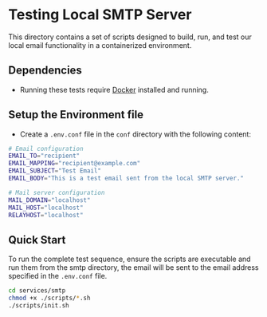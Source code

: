 # Testing Local SMTP Server

This directory contains a set of scripts designed to build, run, and test our local email functionality in a containerized environment.

## Dependencies
- Running these tests require [Docker](https://www.docker.com/products/docker-desktop/) installed and running.

## Setup the Environment file
- Create a `.env.conf` file in the `conf` directory with the following content:

```bash
# Email configuration
EMAIL_TO="recipient"
EMAIL_MAPPING="recipient@example.com"
EMAIL_SUBJECT="Test Email"
EMAIL_BODY="This is a test email sent from the local SMTP server."

# Mail server configuration
MAIL_DOMAIN="localhost"
MAIL_HOST="localhost"
RELAYHOST="localhost"
```


## Quick Start

To run the complete test sequence, ensure the scripts are executable and run them from the smtp directory, the email will be sent to the email address specified in the `.env.conf` file.

```bash
cd services/smtp
chmod +x ./scripts/*.sh
./scripts/init.sh
```